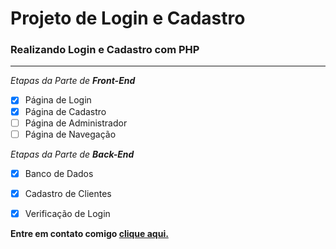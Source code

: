# Projeto de Login e Cadastro
### Realizando Login e Cadastro com PHP

---

_Etapas da Parte de_ **_Front-End_**
- [x] Página de Login
- [x] Página de Cadastro
- [ ] Página de Administrador
- [ ] Página de Navegação

_Etapas da Parte de_ **_Back-End_**
- [x] Banco de Dados
- [x] Cadastro de Clientes
- [x] Verificação de Login


**Entre em contato comigo [clique aqui.](https://www.linkedin.com/in/bruno-oliveira-063911265/)**
